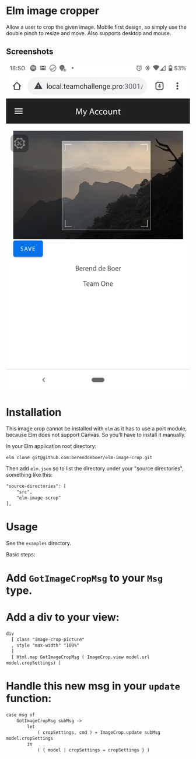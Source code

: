 # Elm image cropper

Allow a user to crop the given image. Mobile first design, so simply
use the double pinch to resize and move. Also supports desktop and mouse.


## Screenshots

<img src="https://raw.githubusercontent.com/berenddeboer/elm-image-crop/master/screenshot_1.png" />


# Installation

This image crop cannot be installed with `elm` as it has to use a port
module, because Elm does not support Canvas. So you'll have to install it manually.

In your Elm application root directory:

    elm clone git@github.com:berenddeboer/elm-image-crop.git

Then add `elm.json` so to list the directory under your "source directories", something like this:

    "source-directories": [
        "src",
        "elm-image-scrop"
    ],



# Usage

See the `examples` directory.


Basic steps:

# Add `GotImageCropMsg` to your `Msg` type.

# Add a div to your view:

    div
      [ class "image-crop-picture"
      , style "max-width" "100%"
      ]
      [ Html.map GotImageCropMsg ( ImageCrop.view model.url model.cropSettings) ]

# Handle this new msg in your `update` function:

    case msg of
        GotImageCropMsg subMsg ->
            let
                ( cropSettings, cmd ) = ImageCrop.update subMsg model.cropSettings
            in
                ( { model | cropSettings = cropSettings } )
